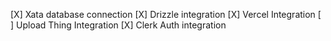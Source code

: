 [X] Xata database connection
[X] Drizzle integration
[X] Vercel Integration
[ ] Upload Thing Integration
[X] Clerk Auth integration
